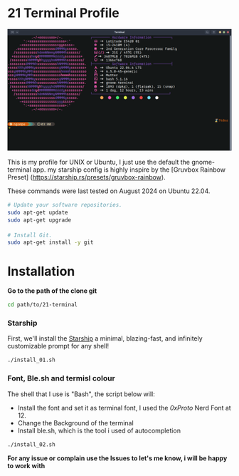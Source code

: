 # 21 Terminal Profile

![terminal](./terminal.png)

This is my profile for UNIX or Ubuntu, I just use the default the gnome-terminal app. my starship config is highly inspire by the [Gruvbox Rainbow Preset] (https://starship.rs/presets/gruvbox-rainbow).

These commands were last tested on August 2024 on Ubuntu 22.04.

```bash
# Update your software repositories.
sudo apt-get update
sudo apt-get upgrade

# Install Git.
sudo apt-get install -y git

```

# Installation
**Go to the path of the clone git**

```bash
cd path/to/21-terminal
```

### Starship

First, we'll install the [Starship](https://starship.rs/) a minimal, blazing-fast, and infinitely customizable prompt for any shell!

```bash
./install_01.sh
```

### Font, Ble.sh and termisl colour

The shell that I use is "Bash", the script below will:
- Install the font and set it as terminal font, I used the _0xProto_ Nerd Font at 12.
- Change the Background of the terminal
- Install ble.sh, which is the tool i used of autocompletion

```bash
./install_02.sh
```
**For any issue or complain use the Issues to let's me know, i will be happy to work with**

